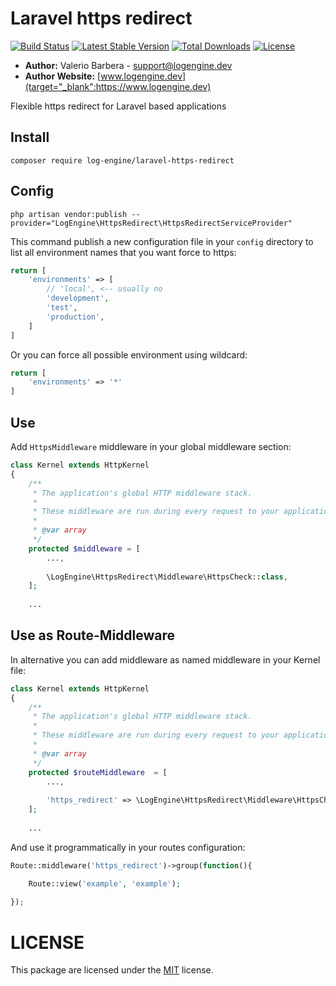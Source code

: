 # Laravel https redirect


[![Build Status](https://travis-ci.org/log-engine/laravel-https-redirect.svg?branch=master)](https://travis-ci.org/log-engine/laravel-https-redirect)
[![Latest Stable Version](https://poser.pugx.org/log-engine/laravel-https-redirect/v/stable)](https://packagist.org/packages/log-engine/laravel-https-redirect)
[![Total Downloads](https://poser.pugx.org/log-engine/laravel-https-redirect/downloads)](https://packagist.org/packages/log-engine/laravel-https-redirect)
[![License](https://poser.pugx.org/log-engine/laravel-https-redirect/license)](https://packagist.org/packages/log-engine/laravel-https-redirect)

- **Author:** Valerio Barbera - [support@logengine.dev](mailto:support@logengine.dev)
- **Author Website:** [www.logengine.dev](target="_blank":https://www.logengine.dev) 


Flexible https redirect for Laravel based applications


## Install
``` composer require log-engine/laravel-https-redirect ```

## Config
``` php artisan vendor:publish --provider="LogEngine\HttpsRedirect\HttpsRedirectServiceProvider" ```

This command publish a new configuration file in your `config` directory
to list all environment names that you want force to https:
```php
return [
    'environments' => [
        // 'local', <-- usually no
        'development',
        'test',
        'production',
    ]
]
```

Or you can force all possible environment using wildcard:
```php
return [
    'environments' => '*'
]
```

## Use
Add `HttpsMiddleware` middleware in your global middleware section:

```php
class Kernel extends HttpKernel
{
    /**
     * The application's global HTTP middleware stack.
     *
     * These middleware are run during every request to your application.
     *
     * @var array
     */
    protected $middleware = [
        ...,
        
        \LogEngine\HttpsRedirect\Middleware\HttpsCheck::class,
    ];
    
    ...
```

## Use as Route-Middleware
In alternative you can add middleware as named middleware in your Kernel file:

```php
class Kernel extends HttpKernel
{
    /**
     * The application's global HTTP middleware stack.
     *
     * These middleware are run during every request to your application.
     *
     * @var array
     */
    protected $routeMiddleware  = [
        ...,
        
        'https_redirect' => \LogEngine\HttpsRedirect\Middleware\HttpsCheck::class,
    ];
    
    ...
```
And use it programmatically in your routes configuration:

```php
Route::middleware('https_redirect')->group(function(){

    Route::view('example', 'example');
    
});
```


# LICENSE
This package are licensed under the [MIT](LICENSE) license.
